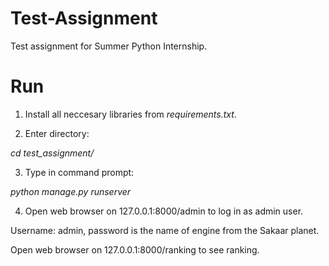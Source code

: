 # Test-Assignment
Test assignment for Summer Python Internship.

# Run
1) Install all neccesary libraries from *requirements.txt*.

2) Enter directory:

*cd test_assignment/*

3) Type in command prompt:

*python manage.py runserver*

4) Open web browser on 127.0.0.1:8000/admin to log in as admin user.

Username: admin, password is the name of engine from the Sakaar planet.

Open web browser on 127.0.0.1:8000/ranking to see ranking.
